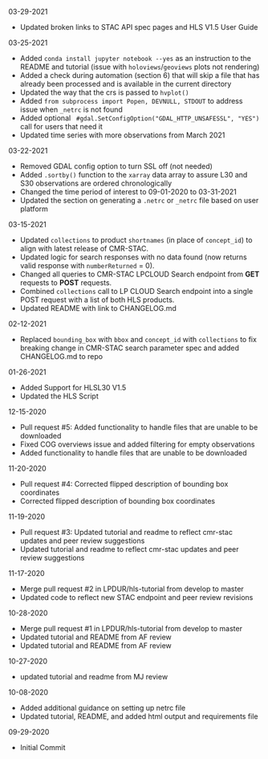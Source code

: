 03-29-2021
- Updated broken links to STAC API spec pages and HLS V1.5 User Guide   

03-25-2021
- Added `conda install jupyter notebook --yes` as an instruction to the README and tutorial (issue with `holoviews`/`geoviews` plots not rendering)   
- Added a check during automation (section 6) that will skip a file that has already been processed and is available in the current directory  
- Updated the way that the crs is passed to `hvplot()`    
- Added `from subprocess import Popen, DEVNULL, STDOUT` to address issue when `_netrc` is not found  
- Added optional ` #gdal.SetConfigOption("GDAL_HTTP_UNSAFESSL", "YES")` call for users that need it  
- Updated time series with more observations from March 2021  

03-22-2021
- Removed GDAL config option to turn SSL off (not needed)   
- Added `.sortby()` function to the `xarray` data array to assure L30 and S30 observations are ordered chronologically   
- Changed the time period of interest to 09-01-2020 to 03-31-2021    
- Updated the section on generating a `.netrc` or `_netrc` file based on user platform

03-15-2021
- Updated `collections` to product `shortnames` (in place of `concept_id`) to align with latest release of CMR-STAC.   
- Updated logic for search responses with no data found (now returns valid response with `numberReturned` = 0).   
- Changed all queries to CMR-STAC LPCLOUD Search endpoint from **GET** requests to **POST** requests.    
- Combined `collections` call to LP CLOUD Search endpoint into a single POST request with a list of both HLS products.  
- Updated README with link to CHANGELOG.md  

02-12-2021
- Replaced `bounding_box` with `bbox` and `concept_id` with `collections` to fix breaking change in CMR-STAC search parameter spec and added CHANGELOG.md to repo  

01-26-2021  
- Added Support for HLSL30 V1.5  
- Updated the HLS Script

12-15-2020
- Pull request #5: Added functionality to handle files that are unable to be downloaded
- Fixed COG overviews issue and added filtering for empty observations
- Added functionality to handle files that are unable to be downloaded

11-20-2020
- Pull request #4: Corrected flipped description of bounding box coordinates
- Corrected flipped description of bounding box coordinates

11-19-2020
- Pull request #3: Updated tutorial and readme to reflect cmr-stac updates and peer review suggestions
- Updated tutorial and readme to reflect cmr-stac updates and peer review suggestions

11-17-2020
- Merge pull request #2 in LPDUR/hls-tutorial from develop to master
- Updated code to reflect new STAC endpoint and peer review revisions

10-28-2020
- Merge pull request #1 in LPDUR/hls-tutorial from develop to master
- Updated tutorial and README from AF review
- Updated tutorial and README from AF review

10-27-2020
- updated tutorial and readme from MJ review

10-08-2020
- Added additional guidance on setting up netrc file
- Updated tutorial, README, and added html output and requirements file

09-29-2020
- Initial Commit
